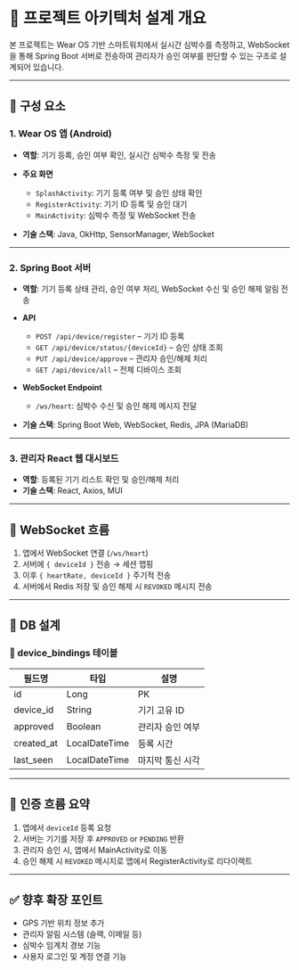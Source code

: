# 📐 프로젝트 아키텍처 설계 개요

본 프로젝트는 Wear OS 기반 스마트워치에서 실시간 심박수를 측정하고, WebSocket을 통해 Spring Boot 서버로 전송하여 관리자가 승인 여부를 판단할 수 있는 구조로 설계되어 있습니다.

---

## 🧩 구성 요소

### 1. Wear OS 앱 (Android)
- **역할**: 기기 등록, 승인 여부 확인, 실시간 심박수 측정 및 전송
- **주요 화면**
    - `SplashActivity`: 기기 등록 여부 및 승인 상태 확인
    - `RegisterActivity`: 기기 ID 등록 및 승인 대기
    - `MainActivity`: 심박수 측정 및 WebSocket 전송

- **기술 스택**: Java, OkHttp, SensorManager, WebSocket

---

### 2. Spring Boot 서버
- **역할**: 기기 등록 상태 관리, 승인 여부 처리, WebSocket 수신 및 승인 해제 알림 전송
- **API**
    - `POST /api/device/register` – 기기 ID 등록
    - `GET /api/device/status/{deviceId}` – 승인 상태 조회
    - `PUT /api/device/approve` – 관리자 승인/해제 처리
    - `GET /api/device/all` – 전체 디바이스 조회

- **WebSocket Endpoint**
    - `/ws/heart`: 심박수 수신 및 승인 해제 메시지 전달

- **기술 스택**: Spring Boot Web, WebSocket, Redis, JPA (MariaDB)

---

### 3. 관리자 React 웹 대시보드
- **역할**: 등록된 기기 리스트 확인 및 승인/해제 처리
- **기술 스택**: React, Axios, MUI

--- 

## 📡 WebSocket 흐름

1. 앱에서 WebSocket 연결 (`/ws/heart`)
2. 서버에 `{ deviceId }` 전송 → 세션 맵핑
3. 이후 `{ heartRate, deviceId }` 주기적 전송
4. 서버에서 Redis 저장 및 승인 해제 시 `REVOKED` 메시지 전송

---

## 🧠 DB 설계

### 📌 device_bindings 테이블

| 필드명       | 타입         | 설명               |
|--------------|--------------|--------------------|
| id           | Long         | PK                 |
| device_id    | String       | 기기 고유 ID       |
| approved     | Boolean      | 관리자 승인 여부   |
| created_at   | LocalDateTime| 등록 시간          |
| last_seen    | LocalDateTime| 마지막 통신 시각   |

---

## 🔐 인증 흐름 요약

1. 앱에서 `deviceId` 등록 요청
2. 서버는 기기를 저장 후 `APPROVED` or `PENDING` 반환
3. 관리자 승인 시, 앱에서 MainActivity로 이동
4. 승인 해제 시 `REVOKED` 메시지로 앱에서 RegisterActivity로 리다이렉트

---

## ✅ 향후 확장 포인트

- GPS 기반 위치 정보 추가
- 관리자 알림 시스템 (슬랙, 이메일 등)
- 심박수 임계치 경보 기능
- 사용자 로그인 및 계정 연결 기능 